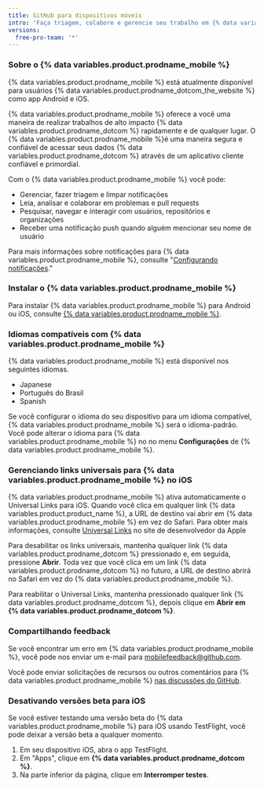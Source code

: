 ```yaml
---
title: GitHub para dispositivos móveis
intro: 'Faça triagem, colabore e gerencie seu trabalho em {% data variables.product.company_short %} do seu dispositivo móvel.'
versions:
  free-pro-team: '*'
---
```


### Sobre o {% data variables.product.prodname_mobile %}

{% data variables.product.prodname_mobile %} está atualmente disponível para usuários {% data variables.product.prodname_dotcom_the_website %} como app Android e iOS.

{% data variables.product.prodname_mobile %} oferece a você uma maneira de realizar trabalhos de alto impacto {% data variables.product.prodname_dotcom %} rapidamente e de qualquer lugar. O {% data variables.product.prodname_mobile %}é uma maneira segura e confiável de acessar seus dados {% data variables.product.prodname_dotcom %} através de um aplicativo cliente confiável e primordial.

Com o {% data variables.product.prodname_mobile %} você pode:
- Gerenciar, fazer triagem e limpar notificações
- Leia, analisar e colaborar em problemas e pull requests
- Pesquisar, navegar e interagir com usuários, repositórios e organizações
- Receber uma notificação push quando alguém mencionar seu nome de usuário

Para mais informações sobre notificações para {% data variables.product.prodname_mobile %}, consulte "[Configurando notificações](/github/managing-subscriptions-and-notifications-on-github/configuring-notifications#enabling-push-notifications-with-github-for-mobile)."

### Instalar o {% data variables.product.prodname_mobile %}

Para instalar {% data variables.product.prodname_mobile %} para Android ou iOS, consulte [{% data variables.product.prodname_mobile %}](https://github.com/mobile).

### Idiomas compatíveis com {% data variables.product.prodname_mobile %}

{% data variables.product.prodname_mobile %} está disponível nos seguintes idiomas.

- Japanese
- Português do Brasil
- Spanish

Se você configurar o idioma do seu dispositivo para um idioma compatível, {% data variables.product.prodname_mobile %} será o idioma-padrão. Você pode alterar o idioma para {% data variables.product.prodname_mobile %} no no menu **Configurações** de {% data variables.product.prodname_mobile %}.

### Gerenciando links universais para {% data variables.product.prodname_mobile %} no iOS

{% data variables.product.prodname_mobile %} ativa automaticamente o Universal Links para iOS. Quando você clica em qualquer link {% data variables.product.product_name %}, a URL de destino vai abrir em {% data variables.product.prodname_mobile %} em vez do Safari. Para obter mais informações, consulte [Universal Links](https://developer.apple.com/ios/universal-links/)  no site de desenvolvedor da Apple

Para desabilitar os links universais, mantenha qualquer link {% data variables.product.prodname_dotcom %} pressionado e, em seguida, pressione **Abrir**. Toda vez que você clica em um link {% data variables.product.prodname_dotcom %} no futuro, a URL de destino abrirá no Safari em vez do {% data variables.product.prodname_mobile %}.

Para reabilitar o Universal Links, mantenha pressionado qualquer link {% data variables.product.prodname_dotcom %}, depois clique em **Abrir em {% data variables.product.prodname_dotcom %}**.

### Compartilhando feedback

Se você encontrar um erro em {% data variables.product.prodname_mobile %}, você pode nos enviar um e-mail para <a href="mailto:mobilefeedback@github.com">mobilefeedback@github.com</a>.

Você pode enviar solicitações de recursos ou outros comentários para {% data variables.product.prodname_mobile %} [nas discussões do GitHub](https://github.com/github/feedback/discussions?discussions_q=category%3A%22Mobile+Feedback%22).

### Desativando versões beta para iOS

Se você estiver testando uma versão beta do {% data variables.product.prodname_mobile %} para iOS usando TestFlight, você pode deixar a versão beta a qualquer momento.

1. Em seu dispositivo iOS, abra o app TestFlight.
2. Em "Apps", clique em **{% data variables.product.prodname_dotcom %}**.
3. Na parte inferior da página, clique em **Interromper testes**.
